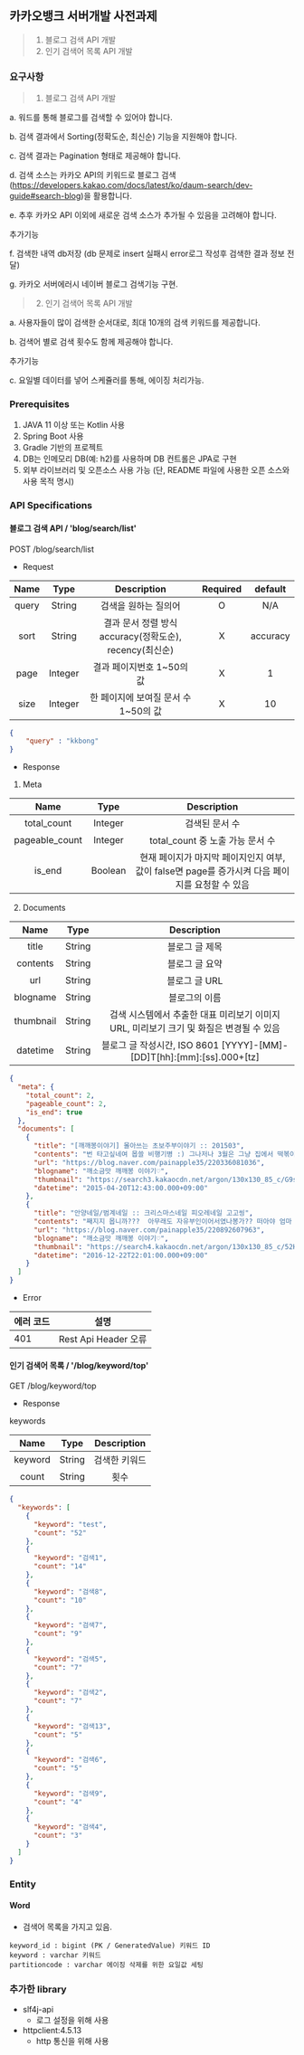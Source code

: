 ## 카카오뱅크 서버개발 사전과제

> 1. 블로그 검색 API 개발
> 2. 인기 검색어 목록 API 개발

### 요구사항

> 1. 블로그 검색 API 개발

a. 워드를 통해 블로그를 검색할 수 있어야 합니다.

b. 검색 결과에서 Sorting(정확도순, 최신순) 기능을 지원해야 합니다.

c. 검색 결과는 Pagination 형태로 제공해야 합니다.

d. 검색 소스는 카카오 API의 키워드로 블로그 검색(https://developers.kakao.com/docs/latest/ko/daum-search/dev-guide#search-blog)을 활용합니다.

e. 추후 카카오 API 이외에 새로운 검색 소스가 추가될 수 있음을 고려해야 합니다.

추가기능

f. 검색한 내역 db저장 (db 문제로 insert 실패시 error로그 작성후 검색한 결과 정보 전달)

g. 카카오 서버에러시 네이버 블로그 검색기능 구현.

> 2. 인기 검색어 목록 API 개발

a. 사용자들이 많이 검색한 순서대로, 최대 10개의 검색 키워드를 제공합니다.

b. 검색어 별로 검색 횟수도 함께 제공해야 합니다.

추가기능

c. 요일별 데이터를 넣어 스케쥴러를 통해, 에이징 처리가능.

### Prerequisites

1. JAVA 11 이상 또는 Kotlin 사용
2. Spring Boot 사용
3. Gradle 기반의 프로젝트
4. DB는 인메모리 DB(예: h2)를 사용하며 DB 컨트롤은 JPA로 구현
5. 외부 라이브러리 및 오픈소스 사용 가능
(단, README 파일에 사용한 오픈 소스와 사용 목적 명시)

### API Specifications

#### 블로그 검색 API / 'blog/search/list'

POST /blog/search/list

* Request

| Name  |  Type   |               Description                | Required | default  | 
|:-----:|:-------:|:----------------------------------------:|:--------:|:--------:|
| query | String  |               검색을 원하는 질의어                |    O     |   N/A    |
 | sort  | String  | 결과 문서 정렬 방식 accuracy(정확도순), recency(최신순) |    X     | accuracy |
 | page  | Integer |             결과 페이지번호 1~50의 값             |    X     |    1     |
 | size  | Integer |         한 페이지에 보여질 문서 수 1~50의 값          |    X     |    10    |

```json
{
    "query" : "kkbong"
}
```

* Response
1. Meta

|      Name      |  Type   |                         Description                         | 
|:--------------:|:-------:|:-----------------------------------------------------------:|
|  total_count   | Integer |                          검색된 문서 수                           |
| pageable_count | Integer |                  total_count 중 노출 가능 문서 수                   |
|     is_end     | Boolean | 현재 페이지가 마지막 페이지인지 여부, 값이 false면 page를 증가시켜 다음 페이지를 요청할 수 있음 |

2. Documents

|   Name    |  Type  |                          Description                          | 
|:---------:|:------:|:-------------------------------------------------------------:|
|   title   | String |                           블로그 글 제목                            |
| contents  | String |                           블로그 글 요약                            |
|    url    | String |                           블로그 글 URL                           |
| blogname  | String |                            블로그의 이름                            |
| thumbnail | String |     검색 시스템에서 추출한 대표 미리보기 이미지 URL, 미리보기 크기 및 화질은 변경될 수 있음      |
| datetime  | String | 블로그 글 작성시간, ISO 8601 [YYYY]-[MM]-[DD]T[hh]:[mm]:[ss].000+[tz] |

```json
{
  "meta": {
    "total_count": 2,
    "pageable_count": 2,
    "is_end": true
  },
  "documents": [
    {
      "title": "[깨깨봉이야기] 몰아쓰는 초보주부이야기 :: 201503",
      "contents": "번 타고싶네여 몹쓸 비행기병 :) 그나저나 3월은 그냥 집에서 떡볶이 만들다가 한달이 훌쩍 지나가버린 느낌적인 느낌!?!? 우리집에 떡볶이 먹으러 놀러올래욤??? 아참, 인스타 아이디 바꿨어용 <b>kkbong</b>_gram (깨깨봉그램) 자 세한 얘기는 여행포스팅으로 풀어볼까하는데 과연 흐흐흐흐흐흐 4월이야기로 다시돌아올께요...",
      "url": "https://blog.naver.com/painapple35/220336081036",
      "blogname": "깨소금맛 깨깨봉 이야기♡",
      "thumbnail": "https://search3.kakaocdn.net/argon/130x130_85_c/G9sIhsofvBU",
      "datetime": "2015-04-20T12:43:00.000+09:00"
    },
    {
      "title": "안양네일/범계네일 :: 크리스마스네일 피오레네일 고고씽",
      "contents": "째지지 몹니까??? ​ 아무래도 자유부인이어서였나봉가?? 떠아야 엄마 행복했떠~ 이미 이번주가 크리스마스 지만 겨울은 아직 길게 남았으니까 겨울느낌적인 느낌으로 기분전환하러 피오레네일 어떠세용? 그럼, 저는 잊어버릴만 하면 뭔가를 들고 다시 나타나겠습니다 흐흣 가깝게 인스타에서 만나도 좋아요! <b>kkbong</b>_gram 뿅뿅",
      "url": "https://blog.naver.com/painapple35/220892607963",
      "blogname": "깨소금맛 깨깨봉 이야기♡",
      "thumbnail": "https://search4.kakaocdn.net/argon/130x130_85_c/52HWRVujXuE",
      "datetime": "2016-12-22T22:01:00.000+09:00"
    }
  ]
}
```

* Error

| 에러 코드 | 설명                 |
|:------|--------------------|
| 401   | Rest Api Header 오류 |


#### 인기 검색어 목록 / '/blog/keyword/top'

GET /blog/keyword/top

* Response

keywords

|  Name   |  Type  | Description | 
|:-------:|:------:|:-----------:|
| keyword | String |   검색한 키워드   |
|  count  | String |     횟수      |



```json
{
  "keywords": [
    {
      "keyword": "test",
      "count": "52"
    },
    {
      "keyword": "검색1",
      "count": "14"
    },
    {
      "keyword": "검색8",
      "count": "10"
    },
    {
      "keyword": "검색7",
      "count": "9"
    },
    {
      "keyword": "검색5",
      "count": "7"
    },
    {
      "keyword": "검색2",
      "count": "7"
    },
    {
      "keyword": "검색13",
      "count": "5"
    },
    {
      "keyword": "검색6",
      "count": "5"
    },
    {
      "keyword": "검색9",
      "count": "4"
    },
    {
      "keyword": "검색4",
      "count": "3"
    }
  ]
}
```
### Entity
#### Word
- 검색어 목록을 가지고 있음.
```
keyword_id : bigint (PK / GeneratedValue) 키워드 ID
keyword : varchar 키워드
partitioncode : varchar 에이징 삭제를 위한 요일값 세팅
```

### 추가한 library 

- slf4j-api
  - 로그 설정을 위해 사용
- httpclient:4.5.13
  - http 통신을 위해 사용





